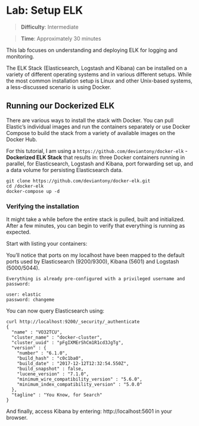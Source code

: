 # Lab: Setup ELK

> **Difficulty**: Intermediate

> **Time**: Approximately 30 minutes

This lab focuses on understanding and deploying ELK for logging and monitoring.

The ELK Stack (Elasticsearch, Logstash and Kibana) can be installed on a variety of different operating systems and in various different setups. While the most common installation setup is Linux and other Unix-based systems, a less-discussed scenario is using Docker.


## Running our Dockerized ELK
There are various ways to install the stack with Docker. You can pull Elastic’s individual images and run the containers separately or use Docker Compose to build the stack from a variety of available images on the Docker Hub.

For this tutorial, I am using a ```https://github.com/deviantony/docker-elk``` - **Dockerized ELK Stack** that results in: three Docker containers running in parallel, for Elasticsearch, Logstash and Kibana, port forwarding set up, and a data volume for persisting Elasticsearch data.


```
git clone https://github.com/deviantony/docker-elk.git
cd /docker-elk
docker-compose up -d
```

### Verifying the installation
It might take a while before the entire stack is pulled, built and initialized. After a few minutes, you can begin to verify that everything is running as expected.

Start with listing your containers:

You’ll notice that ports on my localhost have been mapped to the default ports used by Elasticsearch (9200/9300), Kibana (5601) and Logstash (5000/5044).

```
Everything is already pre-configured with a privileged username and password:

user: elastic
password: changeme
```

You can now query Elasticsearch using:

```
curl http://localhost:9200/_security/_authenticate
{
  "name" : "VO32TCU",
  "cluster_name" : "docker-cluster",
  "cluster_uuid" : "pFgIXMErShCm1R1cd3JgTg",
  "version" : {
    "number" : "6.1.0",
    "build_hash" : "c0c1ba0",
    "build_date" : "2017-12-12T12:32:54.550Z",
    "build_snapshot" : false,
    "lucene_version" : "7.1.0",
    "minimum_wire_compatibility_version" : "5.6.0",
    "minimum_index_compatibility_version" : "5.0.0"
  },
  "tagline" : "You Know, for Search"
}
```

And finally, access Kibana by entering: http://localhost:5601 in your browser.


